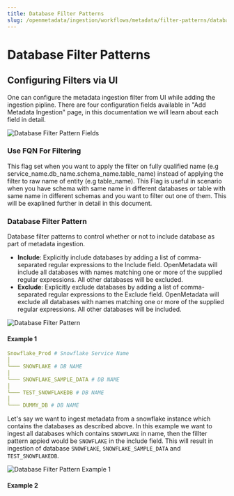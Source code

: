 ```yaml
---
title: Database Filter Patterns
slug: /openmetadata/ingestion/workflows/metadata/filter-patterns/database
---
```


# Database Filter Patterns


## Configuring Filters via UI

One can configure the metadata ingestion filter from UI while adding the ingestion pipline. 
There are four configuration fields available in "Add Metadata Ingestion" page, in this documentation 
we will learn about each field in detail.

<Image
  src="/images/openmetadata/ingestion/workflows/metadata/filter-patterns/database-filter-patterns.png"
  alt="Database Filter Pattern Fields"
  caption="Database Filter Pattern Fields"
/>

### Use FQN For Filtering

This flag set when you want to apply the filter on fully qualified name (e.g service_name.db_name.schema_name.table_name) 
instead of applying the filter to raw name of entity (e.g table_name). This Flag is useful in scenario when you have schema 
with same name in different databases or table with same name in different schemas and you want to filter out one of them. This will be exaplined further in detail in this document.


### Database Filter Pattern

Database filter patterns to control whether or not to include database as part of metadata ingestion.
  - **Include**: Explicitly include databases by adding a list of comma-separated regular expressions to the Include field. OpenMetadata will include all databases with names matching one or more of the supplied regular expressions. All other databases will be excluded.
  - **Exclude**: Explicitly exclude databases by adding a list of comma-separated regular expressions to the Exclude field. OpenMetadata will exclude all databases with names matching one or more of the supplied regular expressions. All other databases will be included.

<Image
  src="/images/openmetadata/ingestion/workflows/metadata/filter-patterns/database-filter-pattern.png"
  alt="Database Filter Pattern"
  caption="Database Filter Pattern"
/>

#### Example 1

```yaml
Snowflake_Prod # Snowflake Service Name 
│   
└─── SNOWFLAKE # DB NAME 
│   
└─── SNOWFLAKE_SAMPLE_DATA # DB NAME 
│   
└─── TEST_SNOWFLAKEDB # DB NAME 
│   
└─── DUMMY_DB # DB NAME 
```

Let's say we want to ingest metadata from a snowflake instance which contains the databases as described above. 
In this example we want to ingest all databases which contains `SNOWFLAKE` in name, then the fillter pattern 
appied would be `SNOWFLAKE` in the include field. This will result in ingestion of database `SNOWFLAKE`, `SNOWFLAKE_SAMPLE_DATA` 
and `TEST_SNOWFLAKEDB`.

<Image
  src="/images/openmetadata/ingestion/workflows/metadata/filter-patterns/database-filter-example-1.png"
  alt="Database Filter Pattern Example 1"
  caption="Database Filter Pattern Example 1"
/>


#### Example 2